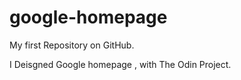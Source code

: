 google-homepage
===========

<p>My first Repository on GitHub. </p>
I Deisgned Google homepage , with The Odin Project.




